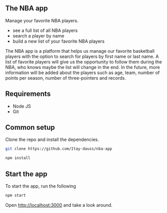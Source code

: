## The NBA app

Manage your favorite NBA players.

- see a full list of all NBA players
- search a player by name
- build a new list of your favorite NBA players

The NBA app is a platform that helps us manage our favorite basketball players with the option to search for players by first name or last name.
A list of favorite players will give us the opportunity to follow them during the NBA, who knows maybe the list will change in the end.
In the future, more information will be added about the players such as age, team, number of points per season, number of three-pointers and records.

## Requirements

- Node JS
- Git

## Common setup

Clone the repo and install the dependencies.

```bash
git clone https://github.com/Itay-dauss/nba-app
```

```bash
npm install
```

## Start the app

To start the app, run the following

```bash
npm start
```

Open [http://localhost:3000](http://localhost:3000) and take a look around.
